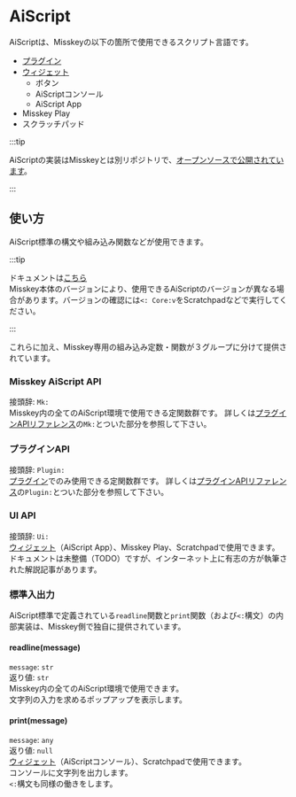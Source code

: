 # AiScript
AiScriptは、Misskeyの以下の箇所で使用できるスクリプト言語です。
- [プラグイン](./plugin/)
- [ウィジェット](/docs/for-users/features/widgets/)
  - ボタン
  - AiScriptコンソール
  - AiScript App
- Misskey Play
- スクラッチパッド

:::tip

AiScriptの実装はMisskeyとは別リポジトリで、[オープンソースで公開されています](https://github.com/aiscript-dev/aiscript)。

:::

## 使い方
AiScript標準の構文や組み込み関数などが使用できます。

:::tip

ドキュメントは[こちら](https://github.com/aiscript-dev/aiscript/tree/master/docs)  
Misskey本体のバージョンにより、使用できるAiScriptのバージョンが異なる場合があります。バージョンの確認には`<: Core:v`をScratchpadなどで実行してください。

:::

これらに加え、Misskey専用の組み込み定数・関数が３グループに分けて提供されています。

### Misskey AiScript API
接頭辞: `Mk:`  
Misskey内の全てのAiScript環境で使用できる定関数群です。
詳しくは[プラグインAPIリファレンス](./plugin/plugin-api-reference/)の`Mk:`とついた部分を参照して下さい。

### プラグインAPI
接頭辞: `Plugin:`  
[プラグイン](./plugin/)でのみ使用できる定関数群です。
詳しくは[プラグインAPIリファレンス](./plugin/plugin-api-reference/)の`Plugin:`とついた部分を参照して下さい。

### UI API
接頭辞: `Ui:`  
[ウィジェット](/docs/for-users/features/widgets/)（AiScript App）、Misskey Play、Scratchpadで使用できます。
ドキュメントは未整備（TODO）ですが、インターネット上に有志の方が執筆された解説記事があります。

### 標準入出力
AiScript標準で定義されている`readline`関数と`print`関数（および`<:`構文）の内部実装は、Misskey側で独自に提供されています。
#### readline(message)
`message`: `str`  
返り値: `str`  
Misskey内の全てのAiScript環境で使用できます。  
文字列の入力を求めるポップアップを表示します。  
#### print(message)
`message`: `any`  
返り値: `null`  
[ウィジェット](/docs/for-users/features/widgets/)（AiScriptコンソール）、Scratchpadで使用できます。  
コンソールに文字列を出力します。  
`<:`構文も同様の働きをします。
